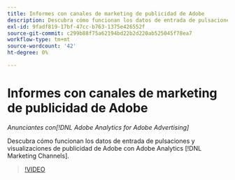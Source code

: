 ```yaml
---
title: Informes con canales de marketing de publicidad de Adobe
description: Descubra cómo funcionan los datos de entrada de pulsaciones y visualizaciones de publicidad de Adobe con Adobe Analytics [!DNL Marketing Channels].
exl-id: 9fadf819-17bf-47cc-b763-1375e426552f
source-git-commit: c299b88f75a62194bd22b2d220ab525045f78ea7
workflow-type: tm+mt
source-wordcount: '42'
ht-degree: 0%

---
```


# Informes con canales de marketing de publicidad de Adobe

*Anunciantes con[!DNL Adobe Analytics for Adobe Advertising]*

Descubra cómo funcionan los datos de entrada de pulsaciones y visualizaciones de publicidad de Adobe con Adobe Analytics [!DNL Marketing Channels].

>[!VIDEO](https://video.tv.adobe.com/v/33502)
